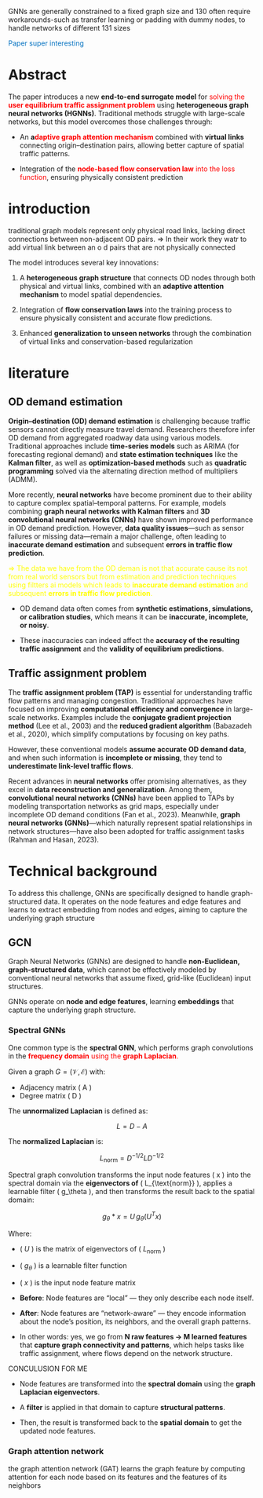  GNNs are generally constrained to a fixed graph size and 130 often require workarounds-such as transfer learning or padding with dummy nodes, to handle networks of different 131 sizes

<span style="color:rgb(0, 112, 192)">Paper super interesting </span>
# Abstract 

 The paper introduces a new **end-to-end surrogate model** for <span style="color:rgb(255, 0, 0)">solving the <b>user equilibrium traffic assignment problem</b></span> using **heterogeneous graph neural networks (HGNNs)**. Traditional methods struggle with large-scale networks, but this model overcomes those challenges through:

- An **a<span style="color:rgb(255, 0, 0)">daptive graph attention mechanism**</span> combined with **virtual links** connecting origin–destination pairs, allowing better capture of spatial traffic patterns.
    
- Integration of the <span style="color:rgb(255, 0, 0)"><b>node-based flow conservation law</b> into the loss function</span>, ensuring physically consistent prediction


# introduction


 traditional graph models represent only physical road links, lacking direct connections between non-adjacent OD pairs. 
 => In their work they watr to add virtual link between an o d pairs that are not physically connected 

The model introduces several key innovations:

1. A **heterogeneous graph structure** that connects OD nodes through both physical and virtual links, combined with an **adaptive attention mechanism** to model spatial dependencies.
    
2. Integration of **flow conservation laws** into the training process to ensure physically consistent and accurate flow predictions.
    
3. Enhanced **generalization to unseen networks** through the combination of virtual links and conservation-based regularization

# literature

## OD demand estimation

**Origin–destination (OD) demand estimation** is challenging because traffic sensors cannot directly measure travel demand. Researchers therefore infer OD demand from aggregated roadway data using various models. Traditional approaches include **time-series models** such as ARIMA (for forecasting regional demand) and **state estimation techniques** like the **Kalman filter**, as well as **optimization-based methods** such as **quadratic programming** solved via the alternating direction method of multipliers (ADMM).

More recently, **neural networks** have become prominent due to their ability to capture complex spatial–temporal patterns. For example, models combining **graph neural networks with Kalman filters** and **3D convolutional neural networks (CNNs)** have shown improved performance in OD demand prediction. However, **data quality issues**—such as sensor failures or missing data—remain a major challenge, often leading to **inaccurate demand estimation** and subsequent **errors in traffic flow prediction**.

<span style="color:rgb(255, 255, 0)">=> The data we have from the OD deman is not that accurate cause its not from real world sensors but from estimation and prediction techniques using filtters ai models which leads to <b>inaccurate demand estimation</b> and subsequent <b>errors in traffic flow prediction</b>.</span>

- OD demand data often comes from **synthetic estimations, simulations, or calibration studies**, which means it can be **inaccurate, incomplete, or noisy**.
    
- These inaccuracies can indeed affect the **accuracy of the resulting traffic assignment** and the **validity of equilibrium predictions**.

## Traffic assignment problem
The **traffic assignment problem (TAP)** is essential for understanding traffic flow patterns and managing congestion. Traditional approaches have focused on improving **computational efficiency and convergence** in large-scale networks. Examples include the **conjugate gradient projection method** (Lee et al., 2003) and the **reduced gradient algorithm** (Babazadeh et al., 2020), which simplify computations by focusing on key paths.

However, these conventional models **assume accurate OD demand data**, and when such information is **incomplete or missing**, they tend to **underestimate link-level traffic flows**.

Recent advances in **neural networks** offer promising alternatives, as they excel in **data reconstruction and generalization**. Among them, **convolutional neural networks (CNNs)** have been applied to TAPs by modeling transportation networks as grid maps, especially under incomplete OD demand conditions (Fan et al., 2023). Meanwhile, **graph neural networks (GNNs)**—which naturally represent spatial relationships in network structures—have also been adopted for traffic assignment tasks (Rahman and Hasan, 2023).


# Technical background 

To address this challenge, GNNs are specifically designed to handle graph-structured data. It operates on the node features and edge features and learns to extract embedding from nodes and edges, aiming to capture the underlying graph structure

## GCN 
Graph Neural Networks (GNNs) are designed to handle **non-Euclidean, graph-structured data**, which cannot be effectively modeled by conventional neural networks that assume fixed, grid-like (Euclidean) input structures.

GNNs operate on **node and edge features**, learning **embeddings** that capture the underlying graph structure.

### Spectral GNNs

One common type is the **spectral GNN**, which performs graph convolutions in the <span style="color:rgb(255, 0, 0)"><b>frequency domain</b> using the <b>graph Laplacian</b>.</span>

Given a graph  ${G} = (\mathcal{V}, \mathcal{E})$ with:

- Adjacency matrix \( A \)
- Degree matrix \( D \)

The **unnormalized Laplacian** is defined as:

$$
L = D - A
$$

The **normalized Laplacian** is:

$$
L_{\text{norm}} = D^{-1/2} L D^{-1/2}
$$

Spectral graph convolution transforms the input node features \( x \) into the spectral domain via the **eigenvectors of** \( L_{\text{norm}} \), applies a learnable filter \( g_\theta \), and then transforms the result back to the spatial domain:

$$
g_\theta * x = U \, g_\theta(U^T x)
$$

Where:

- \( $U$ \) is the matrix of eigenvectors of \( $L_{\text{norm}}$ \)
- \( $g_\theta$ \) is a learnable filter function
- \( $x$ \) is the input node feature matrix


- **Before**: Node features are “local” — they only describe each node itself.
    
- **After**: Node features are “network-aware” — they encode information about the node’s position, its neighbors, and the overall graph patterns.
    
- In other words: yes, we go from **N raw features → M learned features** that **capture graph connectivity and patterns**, which helps tasks like traffic assignment, where flows depend on the network structure.


 CONCULUSION FOR ME 
- Node features are transformed into the **spectral domain** using the **graph Laplacian eigenvectors**.
    
- A **filter** is applied in that domain to capture **structural patterns**.
    
- Then, the result is transformed back to the **spatial domain** to get the updated node features.




### Graph attention network
 the graph attention network (GAT) learns the graph feature by computing attention  for each node based on its features and the features of its neighbors